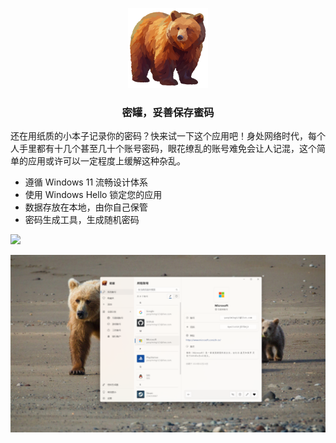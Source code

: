 <p align="center">
    <img src="Honeypot/Assets/Icon/img_logo.png" alt="logo" height="128" width="128"/>
</p> 

<h3 align="center">密罐，妥善保存蜜码</h3>

还在用纸质的小本子记录你的密码？快来试一下这个应用吧！身处网络时代，每个人手里都有十几个甚至几十个账号密码，眼花缭乱的账号难免会让人记混，这个简单的应用或许可以一定程度上缓解这种杂乱。

- 遵循 Windows 11 流畅设计体系
- 使用 Windows Hello 锁定您的应用
- 数据存放在本地，由你自己保管
- 密码生成工具，生成随机密码

<a href="https://apps.microsoft.com/store/detail/9NLZPBCS0F5C?launch=true&mode=full">
	<img src="https://get.microsoft.com/images/zh-CN%20dark.svg" height="64"/>
</a>

![截图](ARCHIVE/screenshot.png)

